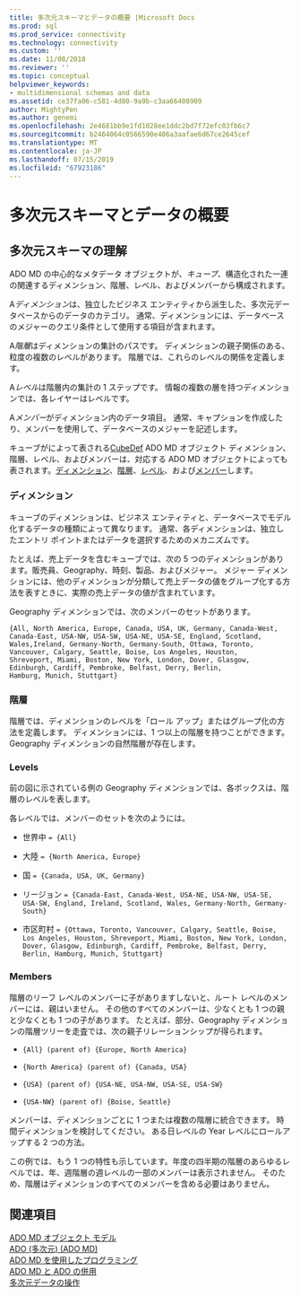 ```yaml
---
title: 多次元スキーマとデータの概要 |Microsoft Docs
ms.prod: sql
ms.prod_service: connectivity
ms.technology: connectivity
ms.custom: ''
ms.date: 11/08/2018
ms.reviewer: ''
ms.topic: conceptual
helpviewer_keywords:
- multidimensional schemas and data
ms.assetid: ce37fa06-c581-4d80-9a9b-c3aa66408909
author: MightyPen
ms.author: genemi
ms.openlocfilehash: 2e4681bb9e1fd1028ee1ddc2bd7f72efc03fb6c7
ms.sourcegitcommit: b2464064c0566590e486a3aafae6d67ce2645cef
ms.translationtype: MT
ms.contentlocale: ja-JP
ms.lasthandoff: 07/15/2019
ms.locfileid: "67923186"
---
```

# <a name="overview-of-multidimensional-schemas-and-data"></a>多次元スキーマとデータの概要
## <a name="understanding-multidimensional-schemas"></a>多次元スキーマの理解  
 ADO MD の中心的なメタデータ オブジェクトが、*キューブ*、構造化された一連の関連するディメンション、階層、レベル、およびメンバーから構成されます。  
  
 A*ディメンション*は、独立したビジネス エンティティから派生した、多次元データベースからのデータのカテゴリ。 通常、ディメンションには、データベースのメジャーのクエリ条件として使用する項目が含まれます。  
  
 A*階層*はディメンションの集計のパスです。 ディメンションの親子関係のある、粒度の複数のレベルがあります。 階層では、これらのレベルの関係を定義します。  
  
 A*レベル*は階層内の集計の 1 ステップです。 情報の複数の層を持つディメンションでは、各レイヤーはレベルです。  
  
 A*メンバー*がディメンション内のデータ項目。 通常、キャプションを作成したり、メンバーを使用して、データベースのメジャーを記述します。  
  
 キューブがによって表される[CubeDef](../../../ado/reference/ado-md-api/cubedef-object-ado-md.md) ADO MD オブジェクト ディメンション、階層、レベル、およびメンバーは、対応する ADO MD オブジェクトによっても表されます。[ディメンション](../../../ado/reference/ado-md-api/dimension-object-ado-md.md)、[階層](../../../ado/reference/ado-md-api/hierarchy-object-ado-md.md)、[レベル](../../../ado/reference/ado-md-api/level-object-ado-md.md)、および[メンバー](../../../ado/reference/ado-md-api/member-object-ado-md.md)します。  
  
### <a name="dimensions"></a>ディメンション  
 キューブのディメンションは、ビジネス エンティティと、データベースでモデル化するデータの種類によって異なります。 通常、各ディメンションは、独立したエントリ ポイントまたはデータを選択するためのメカニズムです。  
  
 たとえば、売上データを含むキューブでは、次の 5 つのディメンションがあります。販売員、Geography、時刻、製品、およびメジャー。 メジャー ディメンションには、他のディメンションが分類して売上データの値をグループ化する方法を表すときに、実際の売上データの値が含まれています。  
  
 Geography ディメンションでは、次のメンバーのセットがあります。  
  
```console
{All, North America, Europe, Canada, USA, UK, Germany, Canada-West,  
Canada-East, USA-NW, USA-SW, USA-NE, USA-SE, England, Scotland,   
Wales,Ireland, Germany-North, Germany-South, Ottawa, Toronto,   
Vancouver, Calgary, Seattle, Boise, Los Angeles, Houston,   
Shreveport, Miami, Boston, New York, London, Dover, Glasgow,   
Edinburgh, Cardiff, Pembroke, Belfast, Derry, Berlin,   
Hamburg, Munich, Stuttgart}  
```  
  
### <a name="hierarchies"></a>階層  
 階層では、ディメンションのレベルを「ロール アップ」またはグループ化の方法を定義します。 ディメンションには、1 つ以上の階層を持つことができます。 Geography ディメンションの自然階層が存在します。  
  
### <a name="levels"></a>Levels  
 前の図に示されている例の Geography ディメンションでは、各ボックスは、階層のレベルを表します。  
  
 各レベルでは、メンバーのセットを次のようには。  
  
-   世界中 `= {All}`  
  
-   大陸 `= {North America, Europe}`  
  
-   国 `= {Canada, USA, UK, Germany}`  
  
-   リージョン `= {Canada-East, Canada-West, USA-NE, USA-NW, USA-SE, USA-SW, England, Ireland, Scotland, Wales, Germany-North, Germany-South}`  
  
-   市区町村 `= {Ottawa, Toronto, Vancouver, Calgary, Seattle, Boise, Los Angeles, Houston, Shreveport, Miami, Boston, New York, London, Dover, Glasgow, Edinburgh, Cardiff, Pembroke, Belfast, Derry, Berlin, Hamburg, Munich, Stuttgart}`  
  
### <a name="members"></a>Members  
 階層のリーフ レベルのメンバーに子がありますしないと、ルート レベルのメンバーには、親はいません。 その他のすべてのメンバーは、少なくとも 1 つの親と少なくとも 1 つの子があります。 たとえば、部分、Geography ディメンションの階層ツリーを走査では、次の親子リレーションシップが得られます。  
  
-   `{All} (parent of) {Europe, North America}`  
  
-   `{North America} (parent of) {Canada, USA}`  
  
-   `{USA} (parent of) {USA-NE, USA-NW, USA-SE, USA-SW}`  
  
-   `{USA-NW} (parent of) {Boise, Seattle}`  
  
 メンバーは、ディメンションごとに 1 つまたは複数の階層に統合できます。 時間ディメンションを検討してください。 ある日レベルの Year レベルにロールアップする 2 つの方法。  
  
 この例では、もう 1 つの特性も示しています。年度の四半期の階層のあらゆるレベルでは、年、週階層の週レベルの一部のメンバーは表示されません。 そのため、階層はディメンションのすべてのメンバーを含める必要はありません。  
  
## <a name="see-also"></a>関連項目  
 [ADO MD オブジェクト モデル](../../../ado/reference/ado-md-api/ado-md-object-model.md)   
 [ADO (多次元) (ADO MD)](../../../ado/guide/multidimensional/ado-multidimensional-ado-md.md)   
 [ADO MD を使用したプログラミング](../../../ado/guide/multidimensional/programming-with-ado-md.md)   
 [ADO MD と ADO の併用](../../../ado/guide/multidimensional/using-ado-with-ado-md.md)   
 [多次元データの操作](../../../ado/guide/multidimensional/working-with-multidimensional-data.md)
